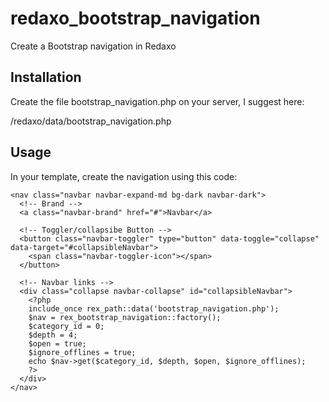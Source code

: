 # redaxo_bootstrap_navigation
Create a Bootstrap navigation in Redaxo

## Installation

Create the file bootstrap_navigation.php on your server, I suggest here:

/redaxo/data/bootstrap_navigation.php

## Usage

In your template, create the navigation using this code:

```
<nav class="navbar navbar-expand-md bg-dark navbar-dark">
  <!-- Brand -->
  <a class="navbar-brand" href="#">Navbar</a>

  <!-- Toggler/collapsibe Button -->
  <button class="navbar-toggler" type="button" data-toggle="collapse" data-target="#collapsibleNavbar">
    <span class="navbar-toggler-icon"></span>
  </button>

  <!-- Navbar links -->
  <div class="collapse navbar-collapse" id="collapsibleNavbar">
    <?php 
    include_once rex_path::data('bootstrap_navigation.php');
    $nav = rex_bootstrap_navigation::factory();
    $category_id = 0;
    $depth = 4;
    $open = true;
    $ignore_offlines = true;
    echo $nav->get($category_id, $depth, $open, $ignore_offlines);
    ?>
  </div>
</nav>
```
